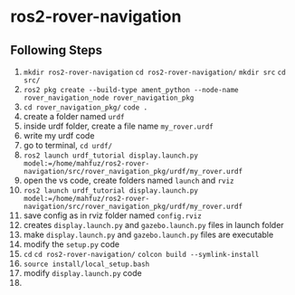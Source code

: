 # ros2-rover-navigation

## Following Steps
1. `mkdir ros2-rover-navigation` `cd ros2-rover-navigation/` `mkdir src` `cd src/`
2. `ros2 pkg create --build-type ament_python --node-name rover_navigation_node rover_navigation_pkg`
3. `cd rover_navigation_pkg/` `code .`
4. create a folder named `urdf`
5. inside urdf folder, create a file name `my_rover.urdf`
6. write my urdf code
7. go to terminal, `cd urdf/`
8. `ros2 launch urdf_tutorial display.launch.py model:=/home/mahfuz/ros2-rover-navigation/src/rover_navigation_pkg/urdf/my_rover.urdf`
9. open the vs code, create folders named `launch` and `rviz`
10. `ros2 launch urdf_tutorial display.launch.py model:=/home/mahfuz/ros2-rover-navigation/src/rover_navigation_pkg/urdf/my_rover.urdf`
11. save config as in rviz folder named `config.rviz`
12. creates `display.launch.py` and `gazebo.launch.py` files in launch folder
13. make `display.launch.py` and `gazebo.launch.py` files are executable
14. modify the `setup.py` code
15. `cd` `cd ros2-rover-navigation/` `colcon build --symlink-install`
16. `source install/local_setup.bash`
17. modify `display.launch.py` code
18. 
